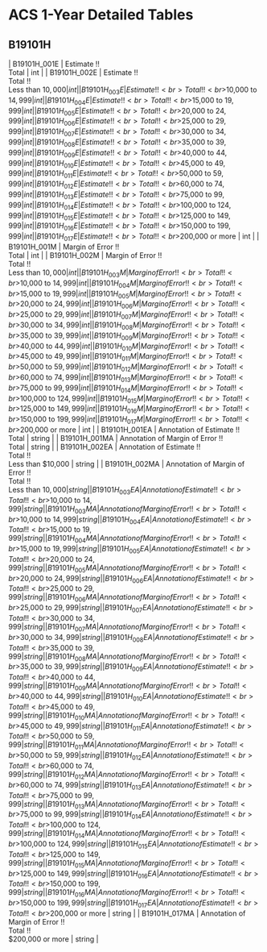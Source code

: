 # ACS 1-Year Detailed Tables

## B19101H

| B19101H_001E | Estimate !!<br>Total | int |
| B19101H_002E | Estimate !!<br>Total !!<br>Less than $10,000 | int |
| B19101H_003E | Estimate !!<br>Total !!<br>$10,000 to $14,999 | int |
| B19101H_004E | Estimate !!<br>Total !!<br>$15,000 to $19,999 | int |
| B19101H_005E | Estimate !!<br>Total !!<br>$20,000 to $24,999 | int |
| B19101H_006E | Estimate !!<br>Total !!<br>$25,000 to $29,999 | int |
| B19101H_007E | Estimate !!<br>Total !!<br>$30,000 to $34,999 | int |
| B19101H_008E | Estimate !!<br>Total !!<br>$35,000 to $39,999 | int |
| B19101H_009E | Estimate !!<br>Total !!<br>$40,000 to $44,999 | int |
| B19101H_010E | Estimate !!<br>Total !!<br>$45,000 to $49,999 | int |
| B19101H_011E | Estimate !!<br>Total !!<br>$50,000 to $59,999 | int |
| B19101H_012E | Estimate !!<br>Total !!<br>$60,000 to $74,999 | int |
| B19101H_013E | Estimate !!<br>Total !!<br>$75,000 to $99,999 | int |
| B19101H_014E | Estimate !!<br>Total !!<br>$100,000 to $124,999 | int |
| B19101H_015E | Estimate !!<br>Total !!<br>$125,000 to $149,999 | int |
| B19101H_016E | Estimate !!<br>Total !!<br>$150,000 to $199,999 | int |
| B19101H_017E | Estimate !!<br>Total !!<br>$200,000 or more | int |
| B19101H_001M | Margin of Error !!<br>Total | int |
| B19101H_002M | Margin of Error !!<br>Total !!<br>Less than $10,000 | int |
| B19101H_003M | Margin of Error !!<br>Total !!<br>$10,000 to $14,999 | int |
| B19101H_004M | Margin of Error !!<br>Total !!<br>$15,000 to $19,999 | int |
| B19101H_005M | Margin of Error !!<br>Total !!<br>$20,000 to $24,999 | int |
| B19101H_006M | Margin of Error !!<br>Total !!<br>$25,000 to $29,999 | int |
| B19101H_007M | Margin of Error !!<br>Total !!<br>$30,000 to $34,999 | int |
| B19101H_008M | Margin of Error !!<br>Total !!<br>$35,000 to $39,999 | int |
| B19101H_009M | Margin of Error !!<br>Total !!<br>$40,000 to $44,999 | int |
| B19101H_010M | Margin of Error !!<br>Total !!<br>$45,000 to $49,999 | int |
| B19101H_011M | Margin of Error !!<br>Total !!<br>$50,000 to $59,999 | int |
| B19101H_012M | Margin of Error !!<br>Total !!<br>$60,000 to $74,999 | int |
| B19101H_013M | Margin of Error !!<br>Total !!<br>$75,000 to $99,999 | int |
| B19101H_014M | Margin of Error !!<br>Total !!<br>$100,000 to $124,999 | int |
| B19101H_015M | Margin of Error !!<br>Total !!<br>$125,000 to $149,999 | int |
| B19101H_016M | Margin of Error !!<br>Total !!<br>$150,000 to $199,999 | int |
| B19101H_017M | Margin of Error !!<br>Total !!<br>$200,000 or more | int |
| B19101H_001EA | Annotation of Estimate !!<br>Total | string |
| B19101H_001MA | Annotation of Margin of Error !!<br>Total | string |
| B19101H_002EA | Annotation of Estimate !!<br>Total !!<br>Less than $10,000 | string |
| B19101H_002MA | Annotation of Margin of Error !!<br>Total !!<br>Less than $10,000 | string |
| B19101H_003EA | Annotation of Estimate !!<br>Total !!<br>$10,000 to $14,999 | string |
| B19101H_003MA | Annotation of Margin of Error !!<br>Total !!<br>$10,000 to $14,999 | string |
| B19101H_004EA | Annotation of Estimate !!<br>Total !!<br>$15,000 to $19,999 | string |
| B19101H_004MA | Annotation of Margin of Error !!<br>Total !!<br>$15,000 to $19,999 | string |
| B19101H_005EA | Annotation of Estimate !!<br>Total !!<br>$20,000 to $24,999 | string |
| B19101H_005MA | Annotation of Margin of Error !!<br>Total !!<br>$20,000 to $24,999 | string |
| B19101H_006EA | Annotation of Estimate !!<br>Total !!<br>$25,000 to $29,999 | string |
| B19101H_006MA | Annotation of Margin of Error !!<br>Total !!<br>$25,000 to $29,999 | string |
| B19101H_007EA | Annotation of Estimate !!<br>Total !!<br>$30,000 to $34,999 | string |
| B19101H_007MA | Annotation of Margin of Error !!<br>Total !!<br>$30,000 to $34,999 | string |
| B19101H_008EA | Annotation of Estimate !!<br>Total !!<br>$35,000 to $39,999 | string |
| B19101H_008MA | Annotation of Margin of Error !!<br>Total !!<br>$35,000 to $39,999 | string |
| B19101H_009EA | Annotation of Estimate !!<br>Total !!<br>$40,000 to $44,999 | string |
| B19101H_009MA | Annotation of Margin of Error !!<br>Total !!<br>$40,000 to $44,999 | string |
| B19101H_010EA | Annotation of Estimate !!<br>Total !!<br>$45,000 to $49,999 | string |
| B19101H_010MA | Annotation of Margin of Error !!<br>Total !!<br>$45,000 to $49,999 | string |
| B19101H_011EA | Annotation of Estimate !!<br>Total !!<br>$50,000 to $59,999 | string |
| B19101H_011MA | Annotation of Margin of Error !!<br>Total !!<br>$50,000 to $59,999 | string |
| B19101H_012EA | Annotation of Estimate !!<br>Total !!<br>$60,000 to $74,999 | string |
| B19101H_012MA | Annotation of Margin of Error !!<br>Total !!<br>$60,000 to $74,999 | string |
| B19101H_013EA | Annotation of Estimate !!<br>Total !!<br>$75,000 to $99,999 | string |
| B19101H_013MA | Annotation of Margin of Error !!<br>Total !!<br>$75,000 to $99,999 | string |
| B19101H_014EA | Annotation of Estimate !!<br>Total !!<br>$100,000 to $124,999 | string |
| B19101H_014MA | Annotation of Margin of Error !!<br>Total !!<br>$100,000 to $124,999 | string |
| B19101H_015EA | Annotation of Estimate !!<br>Total !!<br>$125,000 to $149,999 | string |
| B19101H_015MA | Annotation of Margin of Error !!<br>Total !!<br>$125,000 to $149,999 | string |
| B19101H_016EA | Annotation of Estimate !!<br>Total !!<br>$150,000 to $199,999 | string |
| B19101H_016MA | Annotation of Margin of Error !!<br>Total !!<br>$150,000 to $199,999 | string |
| B19101H_017EA | Annotation of Estimate !!<br>Total !!<br>$200,000 or more | string |
| B19101H_017MA | Annotation of Margin of Error !!<br>Total !!<br>$200,000 or more | string |

